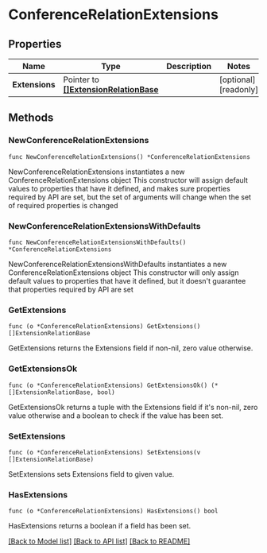 # ConferenceRelationExtensions

## Properties

Name | Type | Description | Notes
------------ | ------------- | ------------- | -------------
**Extensions** | Pointer to [**[]ExtensionRelationBase**](ExtensionRelationBase.md) |  | [optional] [readonly]

## Methods

### NewConferenceRelationExtensions

`func NewConferenceRelationExtensions() *ConferenceRelationExtensions`

NewConferenceRelationExtensions instantiates a new ConferenceRelationExtensions object
This constructor will assign default values to properties that have it defined,
and makes sure properties required by API are set, but the set of arguments
will change when the set of required properties is changed

### NewConferenceRelationExtensionsWithDefaults

`func NewConferenceRelationExtensionsWithDefaults() *ConferenceRelationExtensions`

NewConferenceRelationExtensionsWithDefaults instantiates a new ConferenceRelationExtensions object
This constructor will only assign default values to properties that have it defined,
but it doesn't guarantee that properties required by API are set

### GetExtensions

`func (o *ConferenceRelationExtensions) GetExtensions() []ExtensionRelationBase`

GetExtensions returns the Extensions field if non-nil, zero value otherwise.

### GetExtensionsOk

`func (o *ConferenceRelationExtensions) GetExtensionsOk() (*[]ExtensionRelationBase, bool)`

GetExtensionsOk returns a tuple with the Extensions field if it's non-nil, zero value otherwise
and a boolean to check if the value has been set.

### SetExtensions

`func (o *ConferenceRelationExtensions) SetExtensions(v []ExtensionRelationBase)`

SetExtensions sets Extensions field to given value.

### HasExtensions

`func (o *ConferenceRelationExtensions) HasExtensions() bool`

HasExtensions returns a boolean if a field has been set.

[[Back to Model list]](../README.md#documentation-for-models) [[Back to API list]](../README.md#documentation-for-api-endpoints) [[Back to README]](../README.md)
